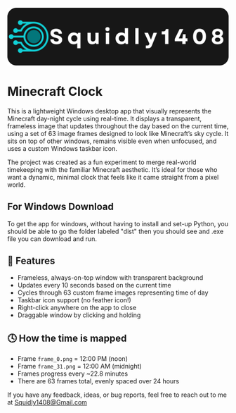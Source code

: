 ![Logo](https://raw.githubusercontent.com/Squidly1408/Squidly1408/refs/heads/main/images/Squidly1408%20banner%20(Black%20Button%20Background).png)

# Minecraft Clock

This is a lightweight Windows desktop app that visually represents the Minecraft day-night cycle using real-time. It displays a transparent, frameless image that updates throughout the day based on the current time, using a set of 63 image frames designed to look like Minecraft’s sky cycle. It sits on top of other windows, remains visible even when unfocused, and uses a custom Windows taskbar icon.

The project was created as a fun experiment to merge real-world timekeeping with the familiar Minecraft aesthetic. It’s ideal for those who want a dynamic, minimal clock that feels like it came straight from a pixel world.

## For Windows Download
To get the app for windows, without having to install and set-up Python, you should be able to go the folder labeled "dist" then you should see and .exe file you can download and run.


## 🧱 Features

- Frameless, always-on-top window with transparent background
- Updates every 10 seconds based on the current time
- Cycles through 63 custom frame images representing time of day
- Taskbar icon support (no feather icon!)
- Right-click anywhere on the app to close
- Draggable window by clicking and holding

## 🕓 How the time is mapped

- Frame `frame_0.png` = 12:00 PM (noon)
- Frame `frame_31.png` = 12:00 AM (midnight)
- Frames progress every ~22.8 minutes
- There are 63 frames total, evenly spaced over 24 hours


If you have any feedback, ideas, or bug reports, feel free to reach out to me at Squidly1408@Gmail.com
